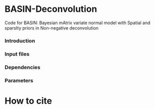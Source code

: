 # BASIN-Deconvolution
Code for BASIN: Bayesian mAtrix variate normal model with Spatial and sparsIty priors in Non-negative deconvolution


### Introduction   

### Input files   

### Dependencies

### Parameters

# How to cite
